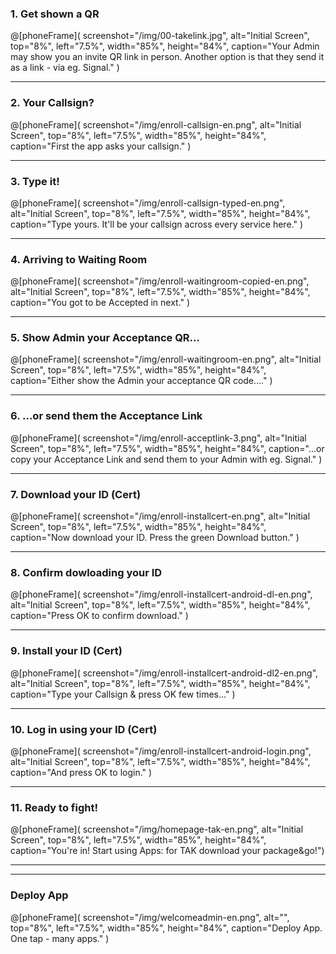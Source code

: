 ### 1. Get shown a QR
@[phoneFrame](
  screenshot="/img/00-takelink.jpg",
  alt="Initial Screen",
  top="8%", left="7.5%", width="85%", height="84%",
  caption="Your Admin may show you an invite QR link in person. Another option is that they send it as a link - via eg. Signal."
)

---

### 2. Your Callsign?
@[phoneFrame](
  screenshot="/img/enroll-callsign-en.png",
  alt="Initial Screen",
  top="8%", left="7.5%", width="85%", height="84%",
  caption="First the app asks your callsign."
)

---

### 3. Type it!
@[phoneFrame](
  screenshot="/img/enroll-callsign-typed-en.png",
  alt="Initial Screen",
  top="8%", left="7.5%", width="85%", height="84%",
  caption="Type yours. It'll be your callsign across every service here."
)

---

### 4. Arriving to Waiting Room
@[phoneFrame](
  screenshot="/img/enroll-waitingroom-copied-en.png",
  alt="Initial Screen",
  top="8%", left="7.5%", width="85%", height="84%",
  caption="You got to be Accepted in next."
)

---

### 5. Show Admin your Acceptance QR...
@[phoneFrame](
  screenshot="/img/enroll-waitingroom-en.png",
  alt="Initial Screen",
  top="8%", left="7.5%", width="85%", height="84%",
  caption="Either show the Admin your acceptance QR code...."
)

---

### 6. ...or send them the Acceptance Link
@[phoneFrame](
  screenshot="/img/enroll-acceptlink-3.png",
  alt="Initial Screen",
  top="8%", left="7.5%", width="85%", height="84%",
  caption="...or copy your Acceptance Link and send them to your Admin with eg. Signal."
)

---

### 7. Download your ID (Cert)
@[phoneFrame](
  screenshot="/img/enroll-installcert-en.png",
  alt="Initial Screen",
  top="8%", left="7.5%", width="85%", height="84%",
  caption="Now download your ID. Press the green Download button."
)

---

### 8. Confirm dowloading your ID
@[phoneFrame](
  screenshot="/img/enroll-installcert-android-dl-en.png",
  alt="Initial Screen",
  top="8%", left="7.5%", width="85%", height="84%",
  caption="Press OK to confirm download."
)

---
### 9. Install your ID (Cert)
@[phoneFrame](
  screenshot="/img/enroll-installcert-android-dl2-en.png",
  alt="Initial Screen",
  top="8%", left="7.5%", width="85%", height="84%",
  caption="Type your Callsign & press OK few times..."
)

---

### 10. Log in using your ID (Cert)
@[phoneFrame](
  screenshot="/img/enroll-installcert-android-login.png",
  alt="Initial Screen",
  top="8%", left="7.5%", width="85%", height="84%",
  caption="And press OK to login."
)

---

### 11. Ready to fight!
@[phoneFrame](
  screenshot="/img/homepage-tak-en.png",
  alt="Initial Screen",
  top="8%", left="7.5%", width="85%", height="84%",
  caption="You're in! Start using Apps: for TAK download your package&go!")

--- 

---
### Deploy App
@[phoneFrame](
  screenshot="/img/welcomeadmin-en.png",
  alt="",
  top="8%", left="7.5%", width="85%", height="84%",
  caption="Deploy App. One tap - many apps."
)
